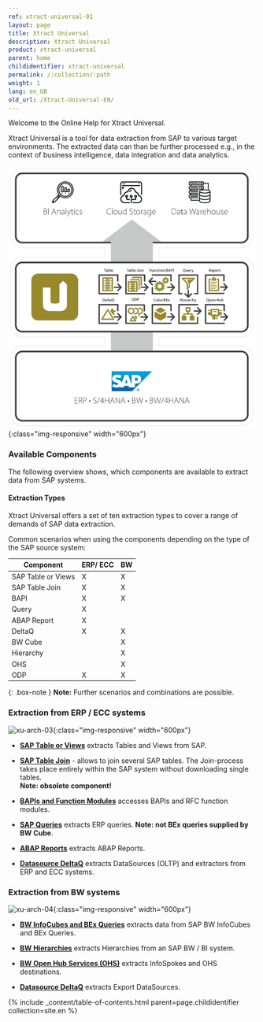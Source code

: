 ```yaml
---
ref: xtract-universal-01
layout: page
title: Xtract Universal
description: Xtract Universal
product: xtract-universal
parent: home
childidentifier: xtract-universal
permalink: /:collection/:path
weight: 1
lang: en_GB
old_url: /Xtract-Universal-EN/
---
```


Welcome to the Online Help for Xtract Universal. 

Xtract Universal is a tool for data extraction from SAP to various target environments. The extracted data can than be further processed  e.g., 
in the context of business intelligence, data integration and data analytics.

![XU-architecture](/img/content/xu/theobald-software-graphic.png){:class="img-responsive" width="600px"} 

### Available Components
<!--- Tabelle notwendig? Nicht vollständig nicht 100%ig korrekt. Pre-Sales fragen. Unterteilung in BW und ERP sinnvoll für den Kunden?--->
The following overview shows, which components are available to extract data from SAP systems. 

<!-- Auflistung der Komponenten mit der kurzen Beschreibung und dem Link zu den Inhalten-->

<!--- KE: wir könnten allerdings das so beschreiben, dass die als Orientierungshilfe gilt und auch andere Szenarien technisch möglich sind--->

#### Extraction Types

Xtract Universal offers a set of ten extraction types to cover a range of demands of SAP data extraction.

Common scenarios when using the components depending on the type of the SAP source system:

| Component   | ERP/ ECC | BW |
|-------------|-----|----|
| SAP Table or Views | X   | X  |
| SAP Table Join  | X   | X  |
| BAPI        | X   | X  |
| Query       | X   |    |
| ABAP Report | X   |    |
| DeltaQ      | X   | X  |
| BW Cube     |     | X  |
| Hierarchy   |     | X  |
| OHS         |     | X  |
| ODP         | X   | X  |

{: .box-note }
**Note:** Further scenarios and combinations are possible.


### Extraction from ERP / ECC systems

![xu-arch-03](/img/content/xu/erp_extraction_xu.png){:class="img-responsive" width="600px"}

- [**SAP Table or Views**](./table) extracts Tables and Views from SAP.

- [**SAP Table Join**](./table-join) -  allows to join several SAP tables. The Join-process takes place entirely within the SAP system without downloading single tables.<br>
**Note: obsolete component!**

- [**BAPIs and Function Modules**](./bapis-and-function-modules) accesses BAPIs and RFC function modules.

- [**SAP Queries**](./sap-queries) extracts ERP queries. **Note: not BEx queries supplied by BW Cube**.

- [**ABAP Reports**](./abap-reports) extracts ABAP Reports.

- [**Datasource DeltaQ**](./datasource-deltaq) extracts DataSources (OLTP) and extractors from ERP and ECC systems.

### Extraction from BW systems

![xu-arch-04](/img/content/xu/bw_extractions.png){:class="img-responsive" width="600px"}

- [**BW InfoCubes and BEx Queries**](./bw-infocubes-and-bex-queries) extracts data from SAP BW InfoCubes and BEx Queries.

- [**BW Hierarchies**](../bw-hierarchies) extracts Hierarchies from an SAP BW / BI system.

- [**BW Open Hub Services (OHS)**](../bw-open-hub-services) extracts InfoSpokes and OHS destinations. <!--Frage: kann man destinations extrahieren?-->

- [**Datasource DeltaQ**](../datasource-deltaq) extracts Export DataSources.



{% include _content/table-of-contents.html parent=page.childidentifier collection=site.en %}
